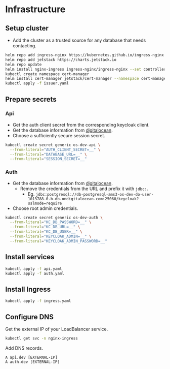 # Infrastructure

## Setup cluster

- Add the cluster as a trusted source for any database that needs contacting.

```sh
helm repo add ingress-nginx https://kubernetes.github.io/ingress-nginx
helm repo add jetstack https://charts.jetstack.io
helm repo update
helm install nginx-ingress ingress-nginx/ingress-nginx --set controller.publishService.enabled=true
kubectl create namespace cert-manager
helm install cert-manager jetstack/cert-manager --namespace cert-manager --version v1.8.0 --set installCRDs=true
kubectl apply -f issuer.yaml
```

## Prepare secrets

### Api

- Get the auth client secret from the corresponding keycloak client.
- Get the database information from [digitalocean](https://cloud.digitalocean.com/databases).
- Choose a sufficiently secure session secret.

```sh
kubectl create secret generic os-dev-api \
  --from-literal="AUTH_CLIENT_SECRET=__" \
  --from-literal="DATABASE_URL=__" \
  --from-literal="SESSION_SECRET=__"
```

### Auth

- Get the database information from [digitalocean](https://cloud.digitalocean.com/databases).
  - Remove the credentials from the URL and prefix it with `jdbc:`.
    - Eg. `jdbc:postgresql://db-postgresql-ams3-os-dev-do-user-1013788-0.b.db.ondigitalocean.com:25060/keycloak?sslmode=require`
- Choose root admin credentials.

```sh
kubectl create secret generic os-dev-auth \
  --from-literal="KC_DB_PASSWORD=__" \
  --from-literal="KC_DB_URL=__" \
  --from-literal="KC_DB_USER=__" \
  --from-literal="KEYCLOAK_ADMIN=__" \
  --from-literal="KEYCLOAK_ADMIN_PASSWORD=__"
```

## Install services

```sh
kubectl apply -f api.yaml
kubectl apply -f auth.yaml
```

## Install Ingress

```sh
kubectl apply -f ingress.yaml
```

## Configure DNS

Get the external IP of your LoadBalancer service.

```sh
kubectl get svc -n nginx-ingress
```

Add DNS records.

```dns
A api.dev [EXTERNAL-IP]
A auth.dev [EXTERNAL-IP]
```
